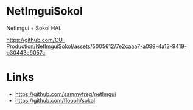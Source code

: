 # NetImguiSokol
NetImgui + Sokol HAL



https://github.com/CU-Production/NetImguiSokol/assets/5005612/7e2caaa7-a099-4a13-9419-b30443e9057c



# Links

- https://github.com/sammyfreg/netImgui
- https://github.com/floooh/sokol
